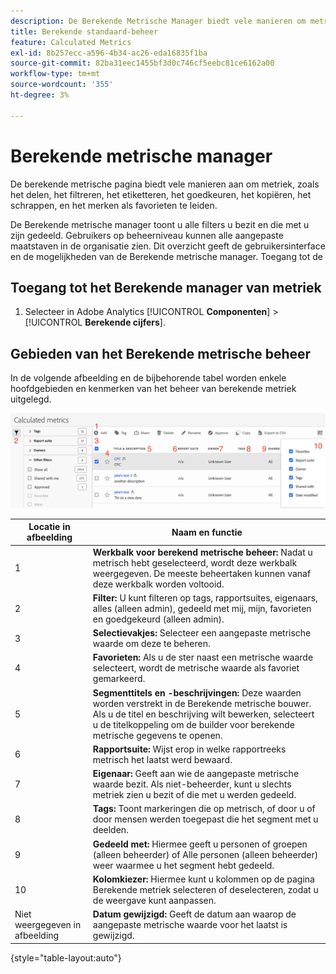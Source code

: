 ```yaml
---
description: De Berekende Metrische Manager biedt vele manieren om metriek, zoals het delen, het filtreren, het etiketteren, het goedkeuren, het kopiëren, het schrappen, en het merken als favorieten te leiden.
title: Berekende standaard-beheer
feature: Calculated Metrics
exl-id: 8b257ecc-a596-4b34-ac26-eda16835f1ba
source-git-commit: 82ba31eec1455bf3d0c746cf5eebc81ce6162a00
workflow-type: tm+mt
source-wordcount: '355'
ht-degree: 3%

---
```


# Berekende metrische manager

De berekende metrische pagina biedt vele manieren aan om metriek, zoals het delen, het filtreren, het etiketteren, het goedkeuren, het kopiëren, het schrappen, en het merken als favorieten te leiden.

De Berekende metrische manager toont u alle filters u bezit en die met u zijn gedeeld. Gebruikers op beheerniveau kunnen alle aangepaste maatstaven in de organisatie zien. Dit overzicht geeft de gebruikersinterface en de mogelijkheden van de Berekende metrische manager. Toegang tot de

## Toegang tot het Berekende manager van metriek

1. Selecteer in Adobe Analytics [!UICONTROL **Componenten**] > [!UICONTROL **Berekende cijfers**].

## Gebieden van het Berekende metrische beheer

In de volgende afbeelding en de bijbehorende tabel worden enkele hoofdgebieden en kenmerken van het beheer van berekende metriek uitgelegd.

![](assets/calcmet_mgr_ui.png)

| Locatie in afbeelding | Naam en functie |
|---|---|
| 1 | **Werkbalk voor berekend metrische beheer:** Nadat u metrisch hebt geselecteerd, wordt deze werkbalk weergegeven. De meeste beheertaken kunnen vanaf deze werkbalk worden voltooid. |
| 2 | **Filter:** U kunt filteren op tags, rapportsuites, eigenaars, alles (alleen admin), gedeeld met mij, mijn, favorieten en goedgekeurd (alleen admin). |
| 3 | **Selectievakjes:** Selecteer een aangepaste metrische waarde om deze te beheren. |
| 4 | **Favorieten:** Als u de ster naast een metrische waarde selecteert, wordt de metrische waarde als favoriet gemarkeerd. |
| 5 | **Segmenttitels en -beschrijvingen:** Deze waarden worden verstrekt in de Berekende metrische bouwer. Als u de titel en beschrijving wilt bewerken, selecteert u de titelkoppeling om de builder voor berekende metrische gegevens te openen. |
| 6 | **Rapportsuite:** Wijst erop in welke rapportreeks metrisch het laatst werd bewaard. |
| 7 | **Eigenaar:** Geeft aan wie de aangepaste metrische waarde bezit. Als niet-beheerder, kunt u slechts metriek zien u bezit of die met u werden gedeeld. |
| 8 | **Tags:** Toont markeringen die op metrisch, of door u of door mensen werden toegepast die het segment met u deelden. |
| 9 | **Gedeeld met:** Hiermee geeft u personen of groepen (alleen beheerder) of Alle personen (alleen beheerder) weer waarmee u het segment hebt gedeeld. |
| 10 | **Kolomkiezer:** Hiermee kunt u kolommen op de pagina Berekende metriek selecteren of deselecteren, zodat u de weergave kunt aanpassen. |
| Niet weergegeven in afbeelding | **Datum gewijzigd:** Geeft de datum aan waarop de aangepaste metrische waarde voor het laatst is gewijzigd. |

{style="table-layout:auto"}
